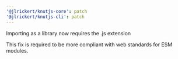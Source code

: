 ```yaml
---
'@jlrickert/knutjs-core': patch
'@jlrickert/knutjs-cli': patch
---
```


Importing as a library now requires the .js extension

This fix is required to be more compliant with web standards for ESM modules.

